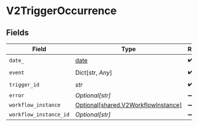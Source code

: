 # V2TriggerOccurrence


## Fields

| Field                                                                            | Type                                                                             | Required                                                                         | Description                                                                      |
| -------------------------------------------------------------------------------- | -------------------------------------------------------------------------------- | -------------------------------------------------------------------------------- | -------------------------------------------------------------------------------- |
| `date_`                                                                          | [date](https://docs.python.org/3/library/datetime.html#date-objects)             | :heavy_check_mark:                                                               | N/A                                                                              |
| `event`                                                                          | Dict[str, *Any*]                                                                 | :heavy_check_mark:                                                               | N/A                                                                              |
| `trigger_id`                                                                     | *str*                                                                            | :heavy_check_mark:                                                               | N/A                                                                              |
| `error`                                                                          | *Optional[str]*                                                                  | :heavy_minus_sign:                                                               | N/A                                                                              |
| `workflow_instance`                                                              | [Optional[shared.V2WorkflowInstance]](../../models/shared/v2workflowinstance.md) | :heavy_minus_sign:                                                               | N/A                                                                              |
| `workflow_instance_id`                                                           | *Optional[str]*                                                                  | :heavy_minus_sign:                                                               | N/A                                                                              |